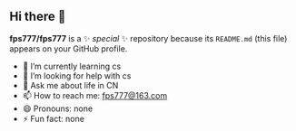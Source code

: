 ## Hi there 👋

**fps777/fps777** is a ✨ _special_ ✨ repository because its `README.md` (this file) appears on your GitHub profile.


- 🌱 I’m currently learning cs
- 🤔 I’m looking for help with cs
- 💬 Ask me about life in CN
- 📫 How to reach me: fps777@163.com
- 😄 Pronouns: none
- ⚡ Fun fact: none
